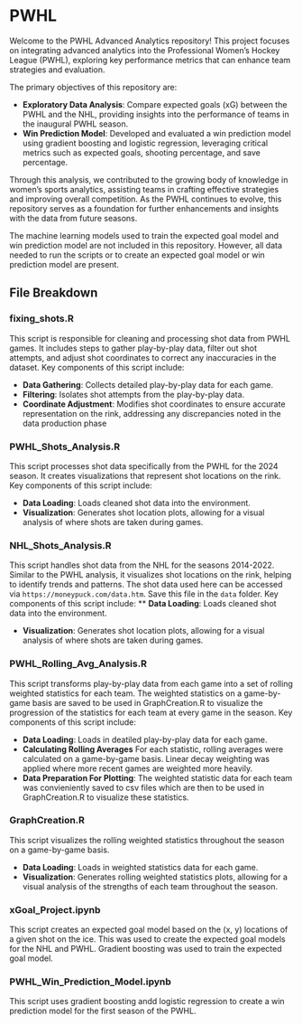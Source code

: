 # PWHL
Welcome to the PWHL Advanced Analytics repository! This project focuses on integrating advanced analytics into the Professional Women’s Hockey League (PWHL), exploring key performance metrics that can enhance team strategies and evaluation.

The primary objectives of this repository are:
* **Exploratory Data Analysis**: Compare expected goals (xG) between the PWHL and the NHL, providing insights into the performance of teams in the inaugural PWHL season.
* **Win Prediction Model**: Developed and evaluated a win prediction model using gradient boosting and logistic regression, leveraging critical metrics such as expected goals, shooting percentage, and save percentage.

Through this analysis, we contributed to the growing body of knowledge in women’s sports analytics, assisting teams in crafting effective strategies and improving overall competition. As the PWHL continues to evolve, this repository serves as a foundation for further enhancements and insights with the data from future seasons.

The machine learning models used to train the expected goal model and win prediction model are not included in this repository. However, all data needed to run the scripts or to create an expected goal model or win prediction model are present.

## File Breakdown
### fixing_shots.R
This script is responsible for cleaning and processing shot data from PWHL games. It includes steps to gather play-by-play data, filter out shot attempts, and adjust shot coordinates to correct any inaccuracies in the dataset. Key components of this script include:
* **Data Gathering**: Collects detailed play-by-play data for each game.
* **Filtering**: Isolates shot attempts from the play-by-play data.
* **Coordinate Adjustment**: Modifies shot coordinates to ensure accurate representation on the rink, addressing any discrepancies noted in the data production phase
### PWHL_Shots_Analysis.R
This script processes shot data specifically from the PWHL for the 2024 season. It creates visualizations that represent shot locations on the rink. Key components of this script include:
* **Data Loading**: Loads cleaned shot data into the environment.
* **Visualization**: Generates shot location plots, allowing for a visual analysis of where shots are taken during games.
### NHL_Shots_Analysis.R
This script handles shot data from the NHL for the seasons 2014-2022. Similar to the PWHL analysis, it visualizes shot locations on the rink, helping to identify trends and patterns. The shot data used here can be accessed via `https://moneypuck.com/data.htm`. Save this file in the `data` folder. Key components of this script include:
** **Data Loading**: Loads cleaned shot data into the environment.
* **Visualization**: Generates shot location plots, allowing for a visual analysis of where shots are taken during games.
### PWHL_Rolling_Avg_Analysis.R
This script transforms play-by-play data from each game into a set of rolling weighted statistics for each team. The weighted statistics on a game-by-game basis are saved to be used in GraphCreation.R to visualize the progression of the statistics for each team at every game in the season. Key components of this script include:
* **Data Loading**: Loads in deatiled play-by-play data for each game.
* **Calculating Rolling Averages** For each statistic, rolling averages were calculated on a game-by-game basis. Linear decay weighting was applied where more recent games are weighted more heavily.
* **Data Preparation For Plotting**: The weighted statistic data for each team was convieniently saved to csv files which are then to be used in GraphCreation.R to visualize these statistics.
### GraphCreation.R
This script visualizes the rolling weighted statistics throughout the season on a game-by-game basis.
* **Data Loading**: Loads in weighted statistics data for each game.
* **Visualization**: Generates rolling weighted statistics plots, allowing for a visual analysis of the strengths of each team throughout the season.
### xGoal_Project.ipynb
This script creates an expected goal model based on the (x, y) locations of a given shot on the ice. This was used to create the expected goal models for the NHL and PWHL. Gradient boosting was used to train the expected goal model.
### PWHL_Win_Prediction_Model.ipynb
This script uses gradient boosting andd logistic regression to create a win prediction model for the first season of the PWHL. 


